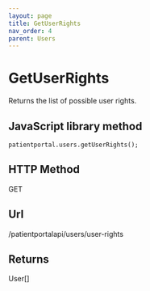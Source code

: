 ```yaml
---
layout: page
title: GetUserRights
nav_order: 4
parent: Users
---
```


# GetUserRightsReturns the list of possible user rights.## JavaScript library method```patientportal.users.getUserRights();```## HTTP MethodGET## ****Url****/patientportalapi/users/user-rights## ReturnsUser\[\]